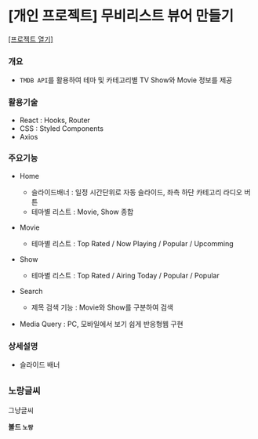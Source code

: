 # [개인 프로젝트] 무비리스트 뷰어 만들기

[[프로젝트 열기]](http://Yuyeol.github.io/themovie-react)

### 개요
* `TMDB API`를 활용하여 테마 및 카테고리별 TV Show와 Movie 정보를 제공
  
### 활용기술
* React : Hooks, Router
* CSS : Styled Components
* Axios

### 주요기능 
* Home
  - 슬라이드배너 : 일정 시간단위로 자동 슬라이드, 좌측 하단 카테고리 라디오 버튼
  - 테마별 리스트 : Movie, Show 종합
* Movie
  - 테마별 리스트 : Top Rated / Now Playing / Popular / Upcomming
* Show
  - 테마별 리스트 : Top Rated / Airing Today / Popular / Popular
* Search
  - 제목 검색 기능 : Movie와 Show를 구분하여 검색

* Media Query : PC, 모바일에서 보기 쉽게 반응형웹 구현

### 상세설명

* 슬라이드 배너
  
## `노랑글씨`

그냥글씨

**볼드 `노랑`**

